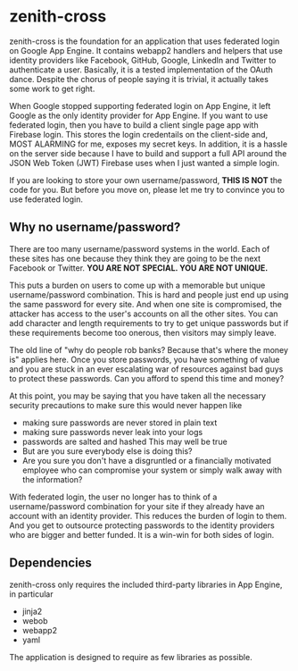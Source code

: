 zenith-cross
============

zenith-cross is the foundation for an application that uses federated
login on Google App Engine. It contains webapp2 handlers and helpers
that use identity providers like Facebook, GitHub, Google, LinkedIn and Twitter
to authenticate a user. Basically, it is a tested implementation of the OAuth
dance. Despite the chorus of people saying it is trivial, it actually takes
some work to get right.

When Google stopped supporting federated login on App Engine, it left Google as
the only identity provider for App Engine. If you want to use federated login,
then you have to build a client single page app with Firebase login. This
stores the login credentails on the client-side and, MOST ALARMING for me,
exposes my secret keys. In addition, it is a hassle on the server side because
I have to build and support a full API around the JSON Web Token (JWT) Firebase
uses when I just wanted a simple login.

If you are looking to store your own username/password, **THIS IS NOT**
the code for you. But before you move on, please let me try to convince you
to use federated login.

Why no username/password?
-------------------------

There are too many username/password systems in the world. Each of these sites
has one because they think they are going to be the next Facebook or Twitter.
**YOU ARE NOT SPECIAL. YOU ARE NOT UNIQUE.**

This puts a burden on users to come up with a memorable but unique
username/password combination. This is hard and people just end up
using the same password for every site. And when one site is compromised, the
attacker has access to the user's accounts on all the other sites. You can
add character and length requirements to try to get unique passwords but if
these requirements become too onerous, then visitors may simply leave.

The old line of "why do people rob banks? Because that's where the money is"
applies here. Once you store passwords, you have something of value and you are
stuck in an ever escalating war of resources against bad guys to protect these
passwords. Can you afford to spend this time and money?

At this point, you may be saying that you have taken all the necessary security
precautions to make sure this would never happen like
- making sure passwords are never stored in plain text
- making sure passwords never leak into your logs
- passwords are salted and hashed
This may well be true
- But are you sure everybody else is doing this?
- Are you sure you don't have a disgruntled or a financially motivated employee
  who can compromise your system or simply walk away with the information?

With federated login, the user no longer has to think of a username/password
combination for your site if they already have an account with an identity
provider. This reduces the burden of login to them. And you get to outsource
protecting passwords to the identity providers who are bigger and better
funded. It is a win-win for both sides of login.

Dependencies
------------

zenith-cross only requires the included third-party libraries in App Engine,
in particular
- jinja2
- webob
- webapp2
- yaml

The application is designed to require as few libraries as possible.
